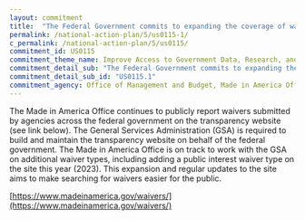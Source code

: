```yaml
---
layout: commitment
title:  "The Federal Government commits to expanding the coverage of waivers reported on the Made in America website, including by expanding to public interest and unreasonable cost waivers, "
permalink: /national-action-plan/5/us0115-1/
c_permalink: /national-action-plan/5/us0115/
commitment_id: US0115
commitment_theme_name: Improve Access to Government Data, Research, and Information
commitment_detail_sub: "The Federal Government commits to expanding the coverage of waivers reported on the Made in America website, including by expanding to public interest and unreasonable cost waivers, "
commitment_detail_sub_id: "US0115.1"
commitment_agency: Office of Management and Budget, Made in America Office
---
```


The Made in America Office continues to publicly report waivers submitted by agencies across the federal government on the transparency website (see link below).  The General Services Administration (GSA) is required to build and maintain the transparency website on behalf of the federal government.  The Made in America Office is on track to work with the GSA on additional waiver types, including adding a public interest waiver type on the site this year (2023). This expansion and regular updates to the site aims to make searching for waivers easier for the public.

[https://www.madeinamerica.gov/waivers/](https://www.madeinamerica.gov/waivers/)